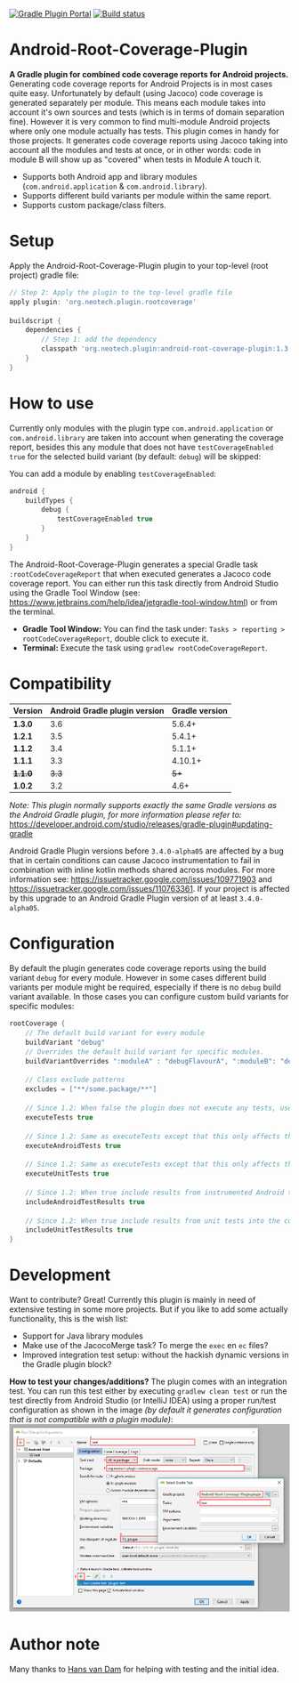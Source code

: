 [![Gradle Plugin Portal](https://img.shields.io/maven-metadata/v/https/plugins.gradle.org/m2/org.neotech.plugin/android-root-coverage-plugin/maven-metadata.xml.svg?label=Plugin%20portal)](https://plugins.gradle.org/plugin/org.neotech.plugin.rootcoverage)
[![Build status](https://travis-ci.com/NeoTech-Software/Android-Root-Coverage-Plugin.svg?branch=master)](https://travis-ci.com/NeoTech-Software/Android-Root-Coverage-Plugin/)

# Android-Root-Coverage-Plugin
**A Gradle plugin for combined code coverage reports for Android projects.**
Generating code coverage reports for Android Projects is in most cases quite easy. Unfortunately by
default (using Jacoco) code coverage is generated separately per module. This means each module
takes into account it's own sources and tests (which is in terms of domain separation fine). However
it is very common to find multi-module Android projects where only one module actually has tests.
This plugin comes in handy for those projects. It generates code coverage reports using Jacoco
taking into account all the modules and tests at once, or in other words: code in module B will show
up as "covered" when tests in Module A touch it.

  - Supports both Android app and library modules (`com.android.application` & `com.android.library`).
  - Supports different build variants per module within the same report.
  - Supports custom package/class filters.


# Setup
Apply the Android-Root-Coverage-Plugin plugin to your top-level (root project) gradle file:

```groovy
// Step 2: Apply the plugin to the top-level gradle file
apply plugin: 'org.neotech.plugin.rootcoverage'

buildscript {
    dependencies {
        // Step 1: add the dependency
        classpath 'org.neotech.plugin:android-root-coverage-plugin:1.3.0'
    }
}
```


# How to use
Currently only modules with the plugin type `com.android.application` or `com.android.library` are
taken into account when generating the coverage report, besides this any module that does not have
`testCoverageEnabled true` for the selected build variant (by default: `debug`) will be skipped:

You can add a module by enabling `testCoverageEnabled`:
```groovy
android {
    buildTypes {
        debug {
            testCoverageEnabled true
        }
    }
}
```

The Android-Root-Coverage-Plugin generates a special Gradle task `:rootCodeCoverageReport` that when
executed generates a Jacoco code coverage report. You can either run this task directly from
Android Studio using the Gradle Tool Window (see:
<https://www.jetbrains.com/help/idea/jetgradle-tool-window.html>) or from the terminal.

- **Gradle Tool Window:** You can find the task under: `Tasks > reporting > rootCodeCoverageReport`, double click to  execute it.
- **Terminal:** Execute the task using `gradlew rootCodeCoverageReport`.


# Compatibility
| Version       | Android Gradle plugin version | Gradle version |
| ------------- | ----------------------------- | -------------- |
| **1.3.0**     | 3.6                           | 5.6.4+         |
| **1.2.1**     | 3.5                           | 5.4.1+         |
| **1.1.2**     | 3.4                           | 5.1.1+         |
| **1.1.1**     | 3.3                           | 4.10.1+        |
| ~~**1.1.0**~~ | ~~3.3~~                       | ~~5+~~         |
| **1.0.2**     | 3.2                           | 4.6+           |

*Note: This plugin normally supports exactly the same Gradle versions as the Android Gradle
plugin, for more information please refer to:* 
<https://developer.android.com/studio/releases/gradle-plugin#updating-gradle>

Android Gradle Plugin versions before `3.4.0-alpha05` are affected by a bug that in certain conditions can
cause Jacoco instrumentation to fail in combination with inline kotlin methods shared across modules. For more information
see: <https://issuetracker.google.com/issues/109771903> and <https://issuetracker.google.com/issues/110763361>.
If your project is affected by this upgrade to an Android Gradle Plugin version of at least `3.4.0-alpha05`.


# Configuration
By default the plugin generates code coverage reports using the build variant `debug` for every
module. However in some cases different build variants per module might be required, especially if
there is no `debug` build variant available. In those cases you can configure custom build variants
for specific modules:

```groovy
rootCoverage {
    // The default build variant for every module
    buildVariant "debug"
    // Overrides the default build variant for specific modules.
    buildVariantOverrides ":moduleA" : "debugFlavourA", ":moduleB": "debugFlavourA"
    
    // Class exclude patterns
    excludes = ["**/some.package/**"]

    // Since 1.2: When false the plugin does not execute any tests, useful when you run the tests manually or remote (Firebase Test Lab)
    executeTests true
    
    // Since 1.2: Same as executeTests except that this only affects the instrumented Android tests
    executeAndroidTests true

    // Since 1.2: Same as executeTests except that this only affects the unit tests
    executeUnitTests true

    // Since 1.2: When true include results from instrumented Android tests into the coverage report
    includeAndroidTestResults true

    // Since 1.2: When true include results from unit tests into the coverage report
    includeUnitTestResults true
}
```


# Development
Want to contribute? Great! Currently this plugin is mainly in need of extensive testing in some more
projects. But if you like to add some actually functionality, this is the wish list:

- Support for Java library modules
- Make use of the JacocoMerge task? To merge the `exec` en `ec` files?
- Improved integration test setup: without the hackish dynamic versions in the Gradle plugin block?

**How to test your changes/additions?**
The plugin comes with an integration test. You can run this test either by executing
`gradlew clean test` or run the test directly from Android Studio (or IntelliJ IDEA) using a proper run/test
configuration as shown in the image *(by default it generates configuration that is not compatible
with a plugin module)*:
![Correct run/test configuration](correct-test-run-configuration.png)


# Author note
Many thanks to [Hans van Dam](https://github.com/hansvdam) for helping with testing and the initial idea.
